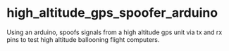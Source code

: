 # high_altitude_gps_spoofer_arduino
Using an arduino, spoofs signals from a high altitude gps unit via tx and rx pins to test high altitude ballooning flight computers.
